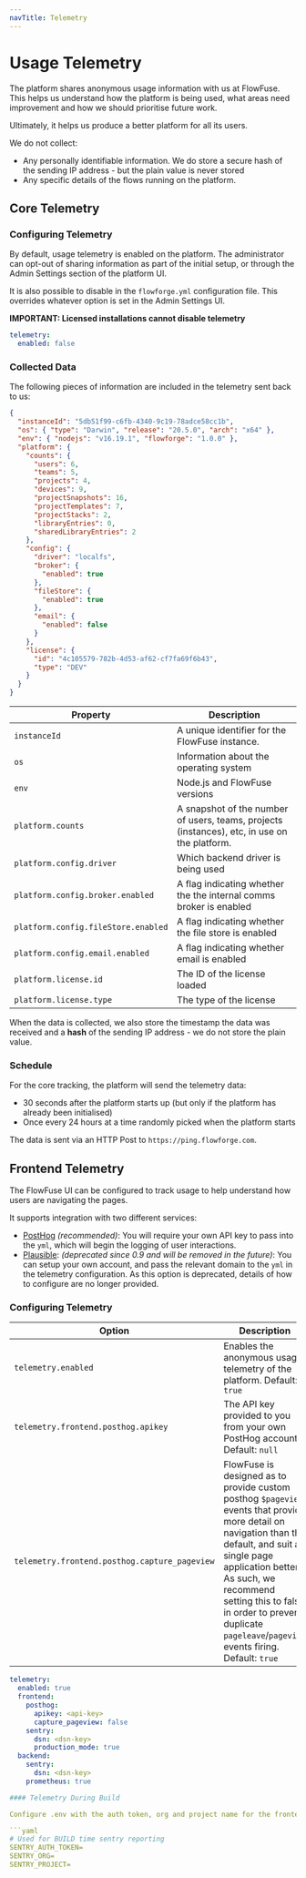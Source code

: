 ```yaml
---
navTitle: Telemetry
---
```


# Usage Telemetry

The platform shares anonymous usage information with us at FlowFuse. This helps
us understand how the platform is being used, what areas need improvement
and how we should prioritise future work.

Ultimately, it helps us produce a better platform for all its users.

We do not collect:
 - Any personally identifiable information. We do store a secure hash of the sending IP address - but the plain value is never stored
 - Any specific details of the flows running on the platform.

## Core Telemetry 

### Configuring Telemetry


By default, usage telemetry is enabled on the platform. The administrator can
opt-out of sharing information as part of the initial setup, or through the Admin
Settings section of the platform UI.

It is also possible to disable in the `flowforge.yml` configuration file. This
overrides whatever option is set in the Admin Settings UI.

**IMPORTANT: Licensed installations cannot disable telemetry**

```yaml
telemetry:
  enabled: false
```

### Collected Data

The following pieces of information are included in the telemetry sent back to us:

```json
{
  "instanceId": "5db51f99-c6fb-4340-9c19-78adce58cc1b",
  "os": { "type": "Darwin", "release": "20.5.0", "arch": "x64" },
  "env": { "nodejs": "v16.19.1", "flowforge": "1.0.0" },
  "platform": {
    "counts": {
      "users": 6,
      "teams": 5,
      "projects": 4,
      "devices": 9,
      "projectSnapshots": 16,
      "projectTemplates": 7,
      "projectStacks": 2,
      "libraryEntries": 0,
      "sharedLibraryEntries": 2
    },
    "config": {
      "driver": "localfs",
      "broker": {
        "enabled": true
      },
      "fileStore": {
        "enabled": true
      },
      "email": {
        "enabled": false
      }
    },
    "license": {
      "id": "4c105579-782b-4d53-af62-cf7fa69f6b43",
      "type": "DEV"
    }
  }
}
```

Property | Description
----|-----
`instanceId` | A unique identifier for the FlowFuse instance.
`os` | Information about the operating system
`env` | Node.js and FlowFuse versions
`platform.counts` | A snapshot of the number of users, teams, projects (instances), etc, in use on the platform.
`platform.config.driver` | Which backend driver is being used
`platform.config.broker.enabled` | A flag indicating whether the the internal comms broker is enabled
`platform.config.fileStore.enabled` | A flag indicating whether the file store is enabled
`platform.config.email.enabled` | A flag indicating whether email is enabled
`platform.license.id` | The ID of the license loaded
`platform.license.type` | The type of the license



When the data is collected, we also store the timestamp the data was received and
a **hash** of the sending IP address - we do not store the plain value.


### Schedule

For the core tracking, the platform will send the telemetry data:
 - 30 seconds after the platform starts up (but only if the platform has already been initialised)
 - Once every 24 hours at a time randomly picked when the platform starts

The data is sent via an HTTP Post to `https://ping.flowforge.com`.

## Frontend Telemetry

The FlowFuse UI can be configured to track usage to help understand how users are navigating the pages.

It supports integration with two different services:

- [PostHog](https://posthog.com/) _(recommended)_: You will require your own API key to pass into the `yml`, which will begin the logging of user interactions.
- [Plausible](https://plausible.io/): _(deprecated since 0.9 and will be removed in the future)_: You can setup your own account, and pass the relevant domain to the `yml` in the telemetry configuration. As this
option is deprecated, details of how to configure are no longer provided.

### Configuring Telemetry

Option        | Description
--------------|------------
`telemetry.enabled` | Enables the anonymous usage telemetry of the platform. Default: `true`
`telemetry.frontend.posthog.apikey` | The API key provided to you from your own PostHog account. Default: `null`
`telemetry.frontend.posthog.capture_pageview` | FlowFuse is designed as to provide custom posthog `$pageview` events that provide more detail on navigation than the default, and suit a single page application better. As such, we recommend setting this to false in order to prevent duplicate `pageleave`/`pageview` events firing. Default: `true`


```yaml
telemetry:
  enabled: true
  frontend:
    posthog:
      apikey: <api-key>
      capture_pageview: false
    sentry:
      dsn: <dsn-key>
      production_mode: true
  backend:
    sentry:
      dsn: <dsn-key>
    prometheus: true

#### Telemetry During Build

Configure .env with the auth token, org and project name for the frontend project.

```yaml
# Used for BUILD time sentry reporting
SENTRY_AUTH_TOKEN=
SENTRY_ORG=
SENTRY_PROJECT=
```
